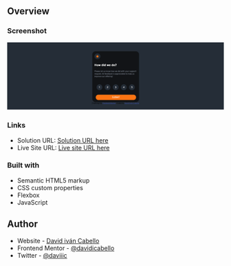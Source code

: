 ## Overview

### Screenshot

![](Screenshot%202022-11-25%20at%2019-13-04%20Frontend%20Mentor%20Interactive%20rating%20component.png)

### Links

- Solution URL: [Solution URL here](https://github.com/davidicabello/interactive-rating-component-main)
- Live Site URL: [Live site URL here](https://interactive-rating-compo-ad149.web.app/)

### Built with

- Semantic HTML5 markup
- CSS custom properties
- Flexbox
- JavaScript

## Author

- Website - [David iván Cabello](https://github.com/davidicabello)
- Frontend Mentor - [@davidicabello](https://www.frontendmentor.io/profile/davidicabello)
- Twitter - [@daviiic](https://twitter.com/daviiic)
